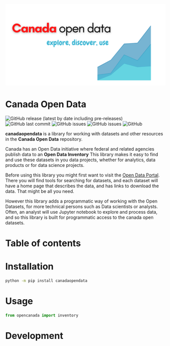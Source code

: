 ![Banner](https://github.com/dgunning/canadaopendata/blob/main/images/opendatalogo.png)
# Canada Open Data
![GitHub release (latest by date including pre-releases)](https://img.shields.io/github/v/release/dgunning/canadaopendata?include_prereleases)
![GitHub last commit](https://img.shields.io/github/last-commit/dgunning/canadaopendata)
![GitHub issues](https://img.shields.io/github/issues-raw/dgunning/canadaopendata)
![GitHub issues](https://img.shields.io/github/issues-pr/dgunning/canadaopendata)
![GitHub](https://img.shields.io/github/license/dgunning/canadaopendata)

**canadaopendata** is a library for working with datasets and other resources in the **Canada Open Data** repository.

Canada has an Open Data initiative where federal and related agencies publish data to an **Open Data Inventory**
This library makes it easy to find and use these datasets in you data projects, whether for analytics, data products or for data science projects.

Before using this library you might first want to visit the [Open Data Portal](https://open.canada.ca/en/open-data).
There you will find tools for searching for datasets, and each dataset will have a home page that describes the data, and has links to download the data.
That might be all you need. 

However this library adds a programmatic way of working with the Open Datasets, for more technical persons such as Data scientists or analysts.
Often, an analyst will use Jupyter notebook to explore and process data, and so this library is built for programmatic access to the canada open datasets.

# Table of contents

# Installation

```bash
python -m pip install canadaopendata
```

# Usage

```python
from opencanada import inventory
```

# Development

